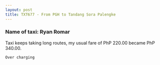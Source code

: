 ```yaml
---
layout: post
title: TXT677 - From PGH to Tandang Sora Palengke
---
```


### Name of taxi: Ryan Romar

Taxi keeps taking long routes, my usual fare of PhP 220.00 became PhP 340.00.

```Over charging```
